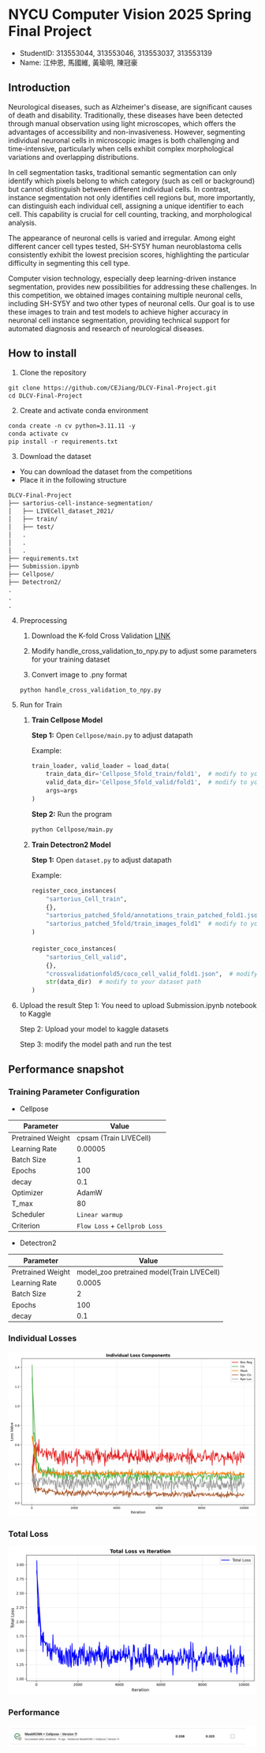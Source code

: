 # NYCU Computer Vision 2025 Spring Final Project
- StudentID: 313553044, 313553046, 313553037, 313553139
- Name: 江仲恩, 馬國維, 黃瑜明, 陳冠豪

## Introduction
Neurological diseases, such as Alzheimer's disease, are significant causes of death and disability. Traditionally, these diseases have been detected through manual observation using light microscopes, which offers the advantages of accessibility and non-invasiveness. However, segmenting individual neuronal cells in microscopic images is both challenging and time-intensive, particularly when cells exhibit complex morphological variations and overlapping distributions.

In cell segmentation tasks, traditional semantic segmentation can only identify which pixels belong to which category (such as cell or background) but cannot distinguish between different individual cells. In contrast, instance segmentation not only identifies cell regions but, more importantly, can distinguish each individual cell, assigning a unique identifier to each cell. This capability is crucial for cell counting, tracking, and morphological analysis.

The appearance of neuronal cells is varied and irregular. Among eight different cancer cell types tested, SH-SY5Y human neuroblastoma cells consistently exhibit the lowest precision scores, highlighting the particular difficulty in segmenting this cell type.

Computer vision technology, especially deep learning-driven instance segmentation, provides new possibilities for addressing these challenges.
In this competition, we obtained images containing multiple neuronal cells, including SH-SY5Y and two other types of neuronal cells. Our goal is to use these images to train and test models to achieve higher accuracy in neuronal cell instance segmentation, providing technical support for automated diagnosis and research of neurological diseases.

## How to install

1. Clone the repository
```
git clone https://github.com/CEJiang/DLCV-Final-Project.git
cd DLCV-Final-Project
```

2. Create and activate conda environment
```
conda create -n cv python=3.11.11 -y
conda activate cv
pip install -r requirements.txt
```

3. Download the dataset 
- You can download the dataset from the competitions
- Place it in the following structure
```
DLCV-Final-Project
├── sartorius-cell-instance-segmentation/
│   ├── LIVECell_dataset_2021/
│   ├── train/
│   ├── test/
│   .
│   .
│   .
├── requirements.txt
├── Submission.ipynb
├── Cellpose/
├── Detectron2/
.
.
.
```
4. Preprocessing
    1. Download the K-fold Cross Validation [LINK](https://www.kaggle.com/code/ammarnassanalhajali/k-fold-crossvalidation-coco-dataset-generator)

    2. Modify handle_cross_validation_to_npy.py to adjust some parameters for your training dataset

    3. Convert image to .pny format
    ```
    python handle_cross_validation_to_npy.py
    ```

5. Run for Train
    1. **Train Cellpose Model**

        **Step 1:** Open `Cellpose/main.py` to adjust datapath  

        Example:  
        ```python
        train_loader, valid_loader = load_data(
            train_data_dir='Cellpose_5fold_train/fold1',  # modify to your dataset path
            valid_data_dir='Cellpose_5fold_valid/fold1',  # modify to your dataset path
            args=args
        )
        ```

        **Step 2:** Run the program  
        ```bash
        python Cellpose/main.py
        ```

    2. **Train Detectron2 Model**

        **Step 1:** Open `dataset.py` to adjust datapath  

        Example:  
        ```python
        register_coco_instances(
            "sartorius_Cell_train",
            {},
            "sartorius_patched_5fold/annotations_train_patched_fold1.json",  # modify to your dataset path
            "sartorius_patched_5fold/train_images_fold1"  # modify to your dataset path
        )

        register_coco_instances(
            "sartorius_Cell_valid",
            {},
            "crossvalidationfold5/coco_cell_valid_fold1.json",  # modify to your dataset path
            str(data_dir)  # modify to your dataset path
        )
        ```

6. Upload the result
    Step 1: You need to upload Submission.ipynb notebook to Kaggle

    Step 2: Upload your model to kaggle datasets

    Step 3: modify the model path and run the test


## Performance snapshot
### Training Parameter Configuration

- Cellpose

| Parameter        | Value                                                                                                   |
|------------------|---------------------------------------------------------------------------------------------------------|
| Pretrained Weight| cpsam (Train LIVECell)                                                                                  |
| Learning Rate    | 0.00005                                                                                                 |
| Batch Size       | 1                                                                                                       |
| Epochs           | 100                                                                                                     |
| decay            | 0.1                                                                                                     |
| Optimizer        | AdamW                                                                                                   |
| T_max            | 80                                                                                                      |
| Scheduler        | `Linear warmup`                                                                                         |
| Criterion        | `Flow Loss` + `Cellprob Loss`                                                                           |

- Detectron2

| Parameter        | Value                                                                                                   |
|------------------|---------------------------------------------------------------------------------------------------------|
| Pretrained Weight| model_zoo pretrained model(Train LIVECell)                                                              |
| Learning Rate    | 0.0005                                                                                                  |
| Batch Size       | 2                                                                                                       |
| Epochs           | 100                                                                                                     |
| decay            | 0.1                                                                                                     |

### Individual Losses
![Image](https://github.com/CEJiang/DLCV-Final-Project/blob/main/Image/individual_losses.png)
### Total Loss
![Image](https://github.com/CEJiang/DLCV-Final-Project/blob/main/Image/total_loss.png)
### Performance
![Image](https://github.com/CEJiang/DLCV-Final-Project/blob/main/Image/result.jpg)